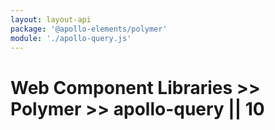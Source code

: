 ```yaml
---
layout: layout-api
package: '@apollo-elements/polymer'
module: './apollo-query.js'
---
```


# Web Component Libraries >> Polymer >> apollo-query || 10
